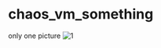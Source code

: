 # chaos_vm_something
only one picture
![1](https://github.com/jindameias/chaos_vm_something/assets/40633372/0257d4c9-a177-4997-a23b-d59a66a9a796)
